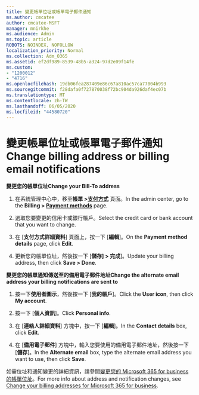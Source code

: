 ```yaml
---
title: 變更帳單位址或帳單電子郵件通知
ms.author: cmcatee
author: cmcatee-MSFT
manager: mnirkhe
ms.audience: Admin
ms.topic: article
ROBOTS: NOINDEX, NOFOLLOW
localization_priority: Normal
ms.collection: Adm_O365
ms.assetid: ef2df989-8539-48b5-a324-97d2e09f14fe
ms.custom:
- "1200012"
- "4716"
ms.openlocfilehash: 19db06fea287409e86c67a810ac57ca77004b993
ms.sourcegitcommit: f28dafa0f727870038f72bc904da926daf4ec07b
ms.translationtype: MT
ms.contentlocale: zh-TW
ms.lasthandoff: 06/05/2020
ms.locfileid: "44580720"
---
```

# <a name="change-billing-address-or-billing-email-notifications"></a><span data-ttu-id="9bf33-102">變更帳單位址或帳單電子郵件通知</span><span class="sxs-lookup"><span data-stu-id="9bf33-102">Change billing address or billing email notifications</span></span>

<span data-ttu-id="9bf33-103">**變更您的帳單位址**</span><span class="sxs-lookup"><span data-stu-id="9bf33-103">**Change your Bill-To address**</span></span>

1. <span data-ttu-id="9bf33-104">在系統管理中心中，移至**帳單 >[支付方式](https://go.microsoft.com/fwlink/p/?linkid=2018806)** 頁面。</span><span class="sxs-lookup"><span data-stu-id="9bf33-104">In the admin center, go to the **Billing > [Payment methods](https://go.microsoft.com/fwlink/p/?linkid=2018806)** page.</span></span>

2. <span data-ttu-id="9bf33-105">選取您要變更的信用卡或銀行帳戶。</span><span class="sxs-lookup"><span data-stu-id="9bf33-105">Select the credit card or bank account that you want to change.</span></span>

3. <span data-ttu-id="9bf33-106">在 [**支付方式詳細資料**] 頁面上，按一下 [**編輯**]。</span><span class="sxs-lookup"><span data-stu-id="9bf33-106">On the **Payment method details** page, click **Edit**.</span></span>

4. <span data-ttu-id="9bf33-107">更新您的帳單位址，然後按一下 [**儲存] > 完成**]。</span><span class="sxs-lookup"><span data-stu-id="9bf33-107">Update your billing address, then click **Save > Done**.</span></span>

<span data-ttu-id="9bf33-108">**變更您的帳單通知傳送至的備用電子郵件地址**</span><span class="sxs-lookup"><span data-stu-id="9bf33-108">**Change the alternate email address your billing notifications are sent to**</span></span> 

1. <span data-ttu-id="9bf33-109">按一下**使用者圖示**，然後按一下 [**我的帳戶**]。</span><span class="sxs-lookup"><span data-stu-id="9bf33-109">Click the **User icon**, then click **My account**.</span></span>

2. <span data-ttu-id="9bf33-110">按一下 [**個人資訊**]。</span><span class="sxs-lookup"><span data-stu-id="9bf33-110">Click **Personal info**.</span></span>

3. <span data-ttu-id="9bf33-111">在 [**連絡人詳細資料**] 方塊中，按一下 [**編輯**]。</span><span class="sxs-lookup"><span data-stu-id="9bf33-111">In the **Contact details** box, click **Edit**.</span></span>

4. <span data-ttu-id="9bf33-112">在 [**備用電子郵件**] 方塊中，輸入您要使用的備用電子郵件地址，然後按一下 [**儲存**]。</span><span class="sxs-lookup"><span data-stu-id="9bf33-112">In the **Alternate email** box, type the alternate email address you want to use, then click **Save**.</span></span>

<span data-ttu-id="9bf33-113">如需位址和通知變更的詳細資訊，請參閱[變更您的 Microsoft 365 for business 的帳單位址](https://docs.microsoft.com/microsoft-365/commerce/billing-and-payments/change-your-billing-addresses?view=o365-worldwide)。</span><span class="sxs-lookup"><span data-stu-id="9bf33-113">For more info about address and notification changes, see [Change your billing addresses for Microsoft 365 for business](https://docs.microsoft.com/microsoft-365/commerce/billing-and-payments/change-your-billing-addresses?view=o365-worldwide).</span></span>
